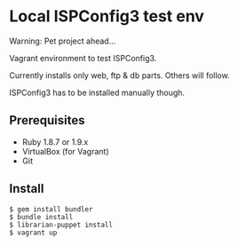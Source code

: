 # Local ISPConfig3 test env

Warning: Pet project ahead...

Vagrant environment to test ISPConfig3.

Currently installs only web, ftp & db parts. Others will follow.

ISPConfig3 has to be installed manually though.

## Prerequisites

* Ruby 1.8.7 or 1.9.x
* VirtualBox (for Vagrant)
* Git

## Install

	$ gem install bundler
	$ bundle install
	$ librarian-puppet install
	$ vagrant up
